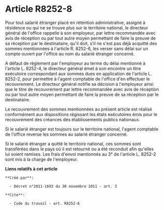 # Article R8252-8

Pour tout salarié étranger placé en rétention administrative, assigné à résidence ou qui ne se trouve plus sur le territoire
national, le directeur général de l'office rappelle à son employeur, par lettre recommandée avec avis de réception ou par
tout autre moyen permettant de faire la preuve de sa réception par le destinataire, qu'il doit, s'il ne s'est pas déjà
acquitté des sommes mentionnées à l'article R. 8252-6, les verser sans délai sur un compte ouvert par l'office au nom du
salarié étranger concerné. 

A défaut de règlement par l'employeur au terme du délai mentionné à l'article L. 8252-4, le directeur général émet à son
encontre un titre exécutoire correspondant aux sommes dues en application de l'article L. 8252-2, pour permettre à l'agent
comptable de l'office d'en effectuer le recouvrement. Le directeur général notifie sa décision à l'employeur ainsi que le
titre de recouvrement par lettre recommandée avec avis de réception ou par tout autre moyen permettant de faire la preuve de
sa réception par le destinataire. 

Le recouvrement des sommes mentionnées au présent article est réalisé conformément aux dispositions régissant les états
exécutoires émis pour le recouvrement des créances des établissements publics nationaux. 

Si le salarié étranger est toujours sur le territoire national, l'agent comptable de l'office reverse les sommes au salarié
étranger concerné. 

Si le salarié étranger a quitté le territoire national, ces sommes sont transférées dans le pays où il est retourné ou a été
reconduit afin qu'elles lui soient remises. Les frais d'envoi mentionnés au 3° de l'article L. 8252-2 sont mis à la charge de
l'employeur.

**Liens relatifs à cet article**

	**Créé par**:

	  - Décret n°2011-1693 du 30 novembre 2011 - art. 3

	**Cite**:

	  - Code du travail - art. R8252-6
